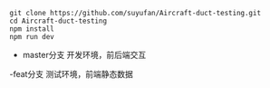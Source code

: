 
```
git clone https://github.com/suyufan/Aircraft-duct-testing.git
cd Aircraft-duct-testing
npm install
npm run dev
```

- master分支
开发环境，前后端交互

-feat分支
测试环境，前端静态数据
